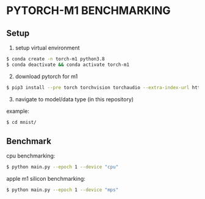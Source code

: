 # PYTORCH-M1 BENCHMARKING


## Setup


1. setup virtual environment

```sh
$ conda create -n torch-m1 python3.8
$ conda deactivate && conda activate torch-m1
```

2. download pytorch for m1

```sh
$ pip3 install --pre torch torchvision torchaudio --extra-index-url https://download.pytorch.org/whl/nightly/cpu
```

3. navigate to model/data type (in this repository)

example:
```sh
$ cd mnist/
```

## Benchmark

cpu benchmarking:

```sh
$ python main.py --epoch 1 --device "cpu"
```

apple m1 silicon benchmarking:

```sh
$ python main.py --epoch 1 --device "mps"
```
